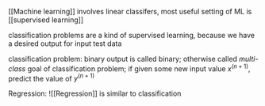 [[Machine learning]] involves linear classifers, 
most useful setting of ML is [[supervised learning]]

classification problems are a kind of supervised learning, because we have a desired output for input test data

classification problem: binary output is called binary; otherwise called *multi-class*
goal of classification problem; if given some new input value $x^{(n+1)}$, predict the value of $y^{(n+1)}$

Regression: ![[Regression]] is similar to classification
